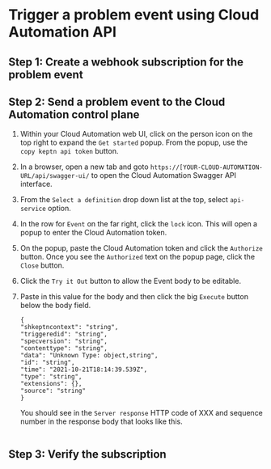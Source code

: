 # Trigger a problem event using Cloud Automation API

## Step 1: Create a webhook subscription for the problem event

## Step 2: Send a problem event to the Cloud Automation control plane

1. Within your Cloud Automation web UI, click on the person icon on the top right to expand the `Get started` popup.  From the popup, use the `copy keptn api token` button.

1. In a browser, open a new tab and goto `https://[YOUR-CLOUD-AUTOMATION-URL/api/swagger-ui/` to open the Cloud Automation Swagger API interface.

1. From the `Select a definition` drop down list at the top, select `api-service` option.

1. In the row for `Event` on the far right, click the `lock` icon.  This will open a popup to enter the Cloud Automation token.  

1. On the popup, paste the Cloud Automation token and click the `Authorize` button.  Once you see the `Authorized` text on the popup page, click the `Close` button. 

1. Click the `Try it Out` button to allow the Event body to be editable.

1. Paste in this value for the body and then click the big `Execute` button below the body field.

    ```
    {
    "shkeptncontext": "string",
    "triggeredid": "string",
    "specversion": "string",
    "contenttype": "string",
    "data": "Unknown Type: object,string",
    "id": "string",
    "time": "2021-10-21T18:14:39.539Z",
    "type": "string",
    "extensions": {},
    "source": "string"
    }
    ```

    You should see in the `Server response` HTTP code of XXX and sequence number in the response body that looks like this.

    ```
    ```

## Step 3: Verify the subscription